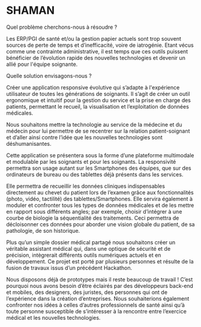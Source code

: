 # SHAMAN

Quel problème cherchons-nous à résoudre ?

Les ERP/PGI de santé et/ou la gestion papier actuels sont trop souvent sources de perte de temps et d’inefficacité, voire de iatrogénie. Etant vécus comme une contrainte administrative, il est temps que ces outils puissent bénéficier de l’évolution rapide des nouvelles technologies et devenir un allié pour l'équipe soignante.

Quelle solution envisagons-nous ?

Créer une application responsive évolutive qui s’adapte à l'expérience utilisateur de toutes les générations de soignants. Il s’agit de créer un outil ergonomique et intuitif pour la gestion du service et la prise en charge des patients, permettant le recueil, la visualisation et l’exploitation de données médicales. 

Nous souhaitons mettre la technologie au service de la médecine et du médecin pour lui permettre de se recentrer sur la relation patient-soignant et d’aller ainsi contre l’idée que les nouvelles technologies sont déshumanisantes.   

Cette application se présentera sous la forme d’une plateforme multimodale et modulable par les soignants et pour les soignants. La responsivité permettra son usage autant sur les Smartphones des équipes, que sur des ordinateurs de bureau ou des tablettes déjà présents dans les services.  

Elle permettra de recueillir les données cliniques indispensables directement au chevet du patient lors de l’examen grâce aux fonctionnalités (photo, vidéo, tactilité) des tablettes/Smartphones. Elle servira également à moduler et confronter tous les types de données médicales et de les mettre en rapport sous différents angles; par exemple, choisir d’intégrer à une courbe de biologie la séquentialité des traitements. Ceci permettra de décloisonner ces données pour aborder une vision globale du patient, de sa pathologie, de son historique.  

Plus qu’un simple dossier médical partagé nous souhaitons créer un véritable assistant médical qui, dans une optique de sécurité et de précision, intègrerait différents outils numériques actuels et en développement.  Ce projet est porté par plusieurs personnes et résulte de la fusion de travaux issus d’un précédent Hackathon. 

Nous disposons déjà de prototypes mais il reste beaucoup de travail ! C’est pourquoi nous avons besoin d’être éclairés par des développeurs back-end et mobiles, des designers, des juristes, des personnes qui ont de l’expérience dans la création d’entreprises. Nous souhaiterions également confronter nos idées à celles d’autres professionnels de santé ainsi qu’à toute personne susceptible de s’intéresser à la rencontre entre l’exercice médical et les nouvelles technologies.
